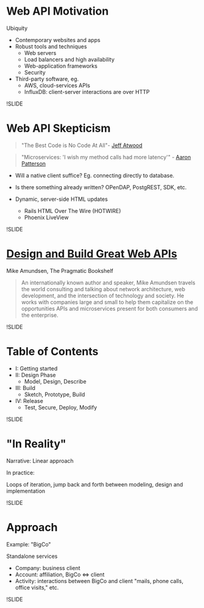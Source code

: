 # Web API Motivation

Ubiquity

- Contemporary websites and apps
- Robust tools and techniques
  - Web servers
  - Load balancers and high availability
  - Web-application frameworks
  - Security
- Third-party software, eg.
  - AWS, cloud-services APIs
  - InfluxDB: client-server interactions are over HTTP

!SLIDE

# Web API Skepticism

> "The Best Code is No Code At All"- [Jeff Atwood](https://blog.codinghorror.com/the-best-code-is-no-code-at-all/)

> "Microservices: 'I wish my method calls had more latency'" - [Aaron Patterson](https://twitter.com/tenderlove/status/1337483916492488705)

- Will a native client suffice? Eg. connecting directly to database.

- Is there something already written? OPenDAP, PostgREST, SDK, etc.

- Dynamic, server-side HTML updates
  - Rails HTML Over The Wire (HOTWIRE)
  - Phoenix LiveView

!SLIDE

# [Design and Build Great Web APIs](https://pragprog.com/titles/maapis/design-and-build-great-web-apis/)

Mike Amundsen, The Pragmatic Bookshelf

> An internationally known author and speaker, Mike Amundsen travels the world consulting and talking about network architecture, web development, and the intersection of technology and society. He works with companies large and small to help them capitalize on the opportunities APIs and microservices present for both consumers and the enterprise.

!SLIDE

# Table of Contents

- I: Getting started
- II: Design Phase
  - Model, Design, Describe
- III: Build
  - Sketch, Prototype, Build
- IV: Release
  - Test, Secure, Deploy, Modify

!SLIDE

# "In Reality"

Narrative: Linear approach

In practice:

Loops of iteration, jump back and forth between modeling, design and implementation

!SLIDE

# Approach

Example: "BigCo"

Standalone services

- Company: business client
- Account: affiliation, BigCo <=> client
- Activity: interactions between BigCo and client "mails, phone calls, office visits," etc.

!SLIDE

